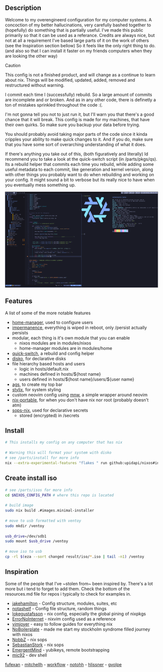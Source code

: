 ## Description
Welcome to my overengineerd configuration for my computer systems. A concoction 
of my better hallucinations, very carefully bashed together  to (hopefully) do 
something that is partially useful. I've made this public primarily so that it 
can be used as a referance. Credits are always nice, but not at all a requirement 
I've based large parts of it on the work of others (see the Inspiration section 
bellow) So it feels like the only right thing to do. (and also so that I can 
install it faster on my friends computers when they are looking the other way) 

<!----------------------this comment is 80 characters wide--------------------->
> [!CAUTION]
> This config is not a finished product, and will change as a continue to learn 
> about nix. Things will be modified, updated, added, removed and restructured 
> without warning. 
> 
> I commit each time I (successfully) rebuild. So a large amount of commits are 
> incomplete and or broken. And as in any other code, there is definetly a ton 
> of mistakes sprinkled throughout the code :(.
> 
> I'm not gonna tell you not to just run it, but I'll warn you that there's a 
> good chance that it will break. This config is made for my machines, that have
> their own quirks. So make sure you backup your data before trying.
> 
> You should probably avoid taking major parts of the code since it kinda 
> cripples your ability to make quick changes to it. And if you do, make 
> sure that you have some sort of overarching understanding of what it does. 
<!----------------------this comment is 80 characters wide--------------------->

If there's anything you take out of this, (both figuratively and literally)
Id recommend you to take a look at the quick-switch script (in /parts/pkgs/qs). 
Its a rebuild helper that commits each time you rebuild, while adding some 
useful metadata to each commit, like generation and kernel version, along with 
other things you probably want to do when rebuilding and working on your config. 
It might sound a bit to verbose but its really nice to have when you eventually 
mess something up. 


![desktop](https://github.com/upidapi/NixOs/blob/main/misc/images/desktop-minimal.png?raw=true)


## Features
A list of some of the more notable features 
- [home-manager](https://github.com/nix-community/home-manager), used to configure users 
- [impermanence](https://github.com/nix-community/impermanence), everything is wiped in reboot, only /persist actually persists
- modular, each thing is it's own module that you can enable
  - nixos modules are in modules/nixos
  - home-manager modules are in modules/home
- [quick-switch](https://github.com/upidapi/NixOs/tree/main/parts/pkgs/qs), a rebuild and config helper 
- [disko](https://github.com/nix-community/disko), for declarative disks
- file hierarchy based hosts and users
  - logic in hosts/default.nix
  - machines defined in hosts/${host name}
  - users defined in hosts/\${host name}/users/\${user name}
- [ags](https://github.com/Aylur/ags), to create my top bar
- [stylix](https://github.com/danth/stylix), for system styling
- custom neovim config using [mnw](https://github.com/Gerg-L/mnw), a simple wrapper around neovim
- [nix-portable](https://github.com/DavHau/nix-portable), for when you don't have nix nor root (probably doesn't atm)
- [sops-nix](https://github.com/Mic92/sops-nix), used for declarative secrets
  - stored (encrypted) in /secrets


## Install
```bash 
# This installs my config on any computer that has nix

# Warning this will format your system with disko
# see /parts/install for more info
nix --extra-experimental-features "flakes " run github:upidapi/nixos#install 
```


## Create install iso
```bash 
# see /parts/isos for more info
cd $NIXOS_CONFIG_PATH # where this repo is located

# build image 
sudo nix build .#images.minimal-installer

# move to usb formatted with ventoy
sudo mkdir /ventoy

usb_drive=/dev/sdb1
sudo mount $usb_drive /ventoy

# move iso to usb
cp -rl $(eza --sort changed result/iso/*.iso | tail -n1) /ventoy
```


## Inspiration
Some of the people that I've ~stolen from~ been inspired by. There's  a lot more 
but i tend to forget to add them. Check the bottom of the resources.md file for 
repos i typically to check for examples in.

- [jakehamilton](https://github.com/jakehamilton/config) - Config structure, modules, suites, etc
- [notashelf](https://github.com/notashelf/nyx) - Config file structure, random things
- [lokegustafsson](https://github.com/lokegustafsson/nixos-getting-started) - nix config, especially the global pining of nixpkgs
- [ErrorNoInternet](https://github.com/ErrorNoInternet/configuration.nix) - nixvim config used as a reference
- [vimjoyer](https://www.youtube.com/@vimjoyer) - easy to follow guides for everything nix
- [NoBoilerplate](https://www.youtube.com/@NoBoilerplate) - made me start my stockholm syndrome filled journey with nixos
- [NobbZ](https://github.com/NobbZ/nixos-config/) - nix sops
- [SebastianStork](https://github.com/SebastianStork/nixos-config) - nix sops
- [EmergentMind](https://github.com/EmergentMind/nix-config) - yubikeys, remote bootstrapping
- [mic92](https://github.com/mic92/dotfiles) - dev shell

[fufexan](https://github.com/fufexan/dotfiles) - 
[mitchellh](https://github.com/mitchellh/nixos-config) - 
[workflow](https://github.com/workflow/dotfiles) - 
[notohh](https://github.com/notohh/snowflake) - 
[hlissner](https://github.com/hlissner/dotfiles) - 
[gvolpe](https://github.com/gvolpe/nix-config)

